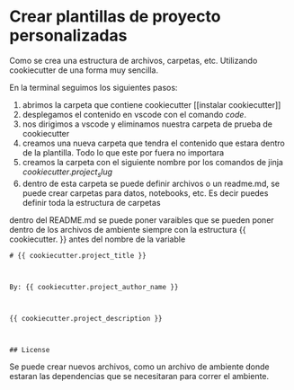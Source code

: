 # Crear plantillas de proyecto personalizadas

Como se crea una estructura de archivos, carpetas, etc. Utilizando cookiecutter de una forma muy sencilla.

En la terminal seguimos los siguientes pasos:
1. abrimos la carpeta que contiene cookiecutter [[instalar cookiecutter]]
2. desplegamos el contenido en vscode con el comando $code .$
3. nos dirigimos a vscode y eliminamos nuestra carpeta de prueba de cookiecutter
4. creamos una nueva carpeta que tendra el contenido que estara dentro de la plantilla. Todo lo que este por fuera no importara
5. creamos la carpeta con el siguiente nombre por los comandos de jinja ${{cookiecutter.project_slug}}$
6. dentro de esta carpeta se puede definir archivos o un readme.md, se puede crear carpetas para datos, notebooks, etc. Es decir puedes definir toda la estructura de carpetas

dentro del README.md se puede poner varaibles que se pueden poner dentro de los archivos de ambiente siempre con la estructura {{ cookiecutter. }} antes del nombre de la variable

```
# {{ cookiecutter.project_title }}

  

By: {{ cookiecutter.project_author_name }}

  

{{ cookiecutter.project_description }}

  

## License
```

Se puede crear nuevos archivos, como un archivo de ambiente donde estaran las dependencias que se necesitaran para correr el ambiente. 
